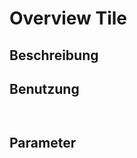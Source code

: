 # Overview Tile

## Beschreibung

## Benutzung

```
  
```

## Parameter



[Font-Awesome]: fontawesome.io/icons/